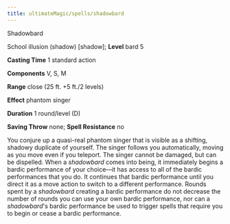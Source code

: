 ```yaml
---
title: ultimateMagic/spells/shadowbard
---
```

Shadowbard

School illusion (shadow) [shadow]; **Level** bard 5

**Casting Time** 1 standard action

**Components** V, S, M

**Range** close (25 ft. +5 ft./2 levels)

**Effect** phantom singer

**Duration** 1 round/level (D)

**Saving Throw** none; **Spell Resistance** no

You conjure up a quasi-real phantom singer that is visible as a shifting, shadowy duplicate of yourself. The singer follows you automatically, moving as you move even if you teleport. The singer cannot be damaged, but can be dispelled. When a _shadowbard_ comes into being, it immediately begins a bardic performance of your choice—it has access to all of the bardic performances that you do. It continues that bardic performance until you direct it as a move action to switch to a different performance. Rounds spent by a _shadowbard_ creating a bardic performance do not decrease the number of rounds you can use your own bardic performance, nor can a _shadowbard_'s bardic performance be used to trigger spells that require you to begin or cease a bardic performance.


